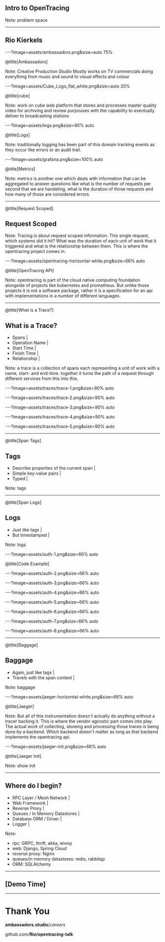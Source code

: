 ## Intro to OpenTracing

Note:
problem space

---

## Rio Kierkels

---?image=assets/ambassadors.png&size=auto 75%

@title[Ambassadors]

Note:
Creative Production Studio
Mostly works on TV commercials doing everything from music and sound to visual effects and colour

---?image=assets/Cube_Logo_flat_white.png&size=auto 20%

@title[cube]

Note:
work on cube
web platform that stores and processes master quality video for archiving and review purpouses
with the capability to eventually deliver to broadcasting stations

---?image=assets/logs.png&size=90% auto

@title[Logs]

Note:
traditionally logging has been part of this domain tracking events as they occur like errors or an audit trail.

---?image=assets/grafana.png&size=100% auto

@title[Metrics]

Note:
metrics is another one which deals with information that can be aggregated to answer questions like
what is the number of requests per second that we are handeling, what is the duration of those requests
and how many of those are considered errors.

---

@title[Request Scoped]

## Request Scoped

Note:
Tracing is about request scoped information. This single request, which systems did it hit? What was the duration of each unit of work that it triggered and what is the relationship between them. This is where the opentracing project comes in.

---?image=assets/opentracing-horizontal-white.png&size=66% auto

@title[OpenTracing API]

Note:
opentracing is part of the cloud native computing foundation alongside of projects like kubernetes and prometheus. 
But unlike those projects it is not a software package, rather it is a specification for an api with implementations in a number of different languages.

---

@title[What is a Trace?]

## What is a Trace?

- Spans          |
- Operation Name |
- Start Time     |
- Finish Time    |
- Relationship   |

Note:
a trace is a collection of spans each representing a unit of work with a name, start- and end-time.
together it turns the path of a request through different services from this into this.

---?image=assets/traces/trace-1.png&size=90% auto

---?image=assets/traces/trace-2.png&size=90% auto

---?image=assets/traces/trace-3.png&size=90% auto

---?image=assets/traces/trace-4.png&size=90% auto

---?image=assets/traces/trace-5.png&size=90% auto

---

@title[Span Tags]

## Tags

- Describe properties of the current span |
- Simple key-value pairs                  |
- Typed                                   |


Note:
tags

---

@title[Span Logs]

## Logs

- Just like tags  |
- But timestamped |

Note:
logs

---?image=assets/auth-1.png&size=66% auto

@title[Code Example]

---?image=assets/auth-2.png&size=66% auto

---?image=assets/auth-3.png&size=66% auto

---?image=assets/auth-4.png&size=66% auto

---?image=assets/auth-5.png&size=66% auto

---?image=assets/auth-6.png&size=66% auto

---?image=assets/auth-7.png&size=66% auto

---?image=assets/auth-8.png&size=66% auto

---

@title[Baggage]

## Baggage

- Again, just like tags         |
- Travels with the span context |

Note:
baggage

---?image=assets/jaeger-horizontal-white.png&size=66% auto

@title[Jaeger]

Note:
But all of this instrumentation doesn't actually do anything without a tracer backing it. This is where the vendor agnostic part comes into play.
The actual work of collecting, storeing and processing those traces is being done by a backend. Which backend doesn't matter as long as that backend implements the opentracing api.

---?image=assets/jaeger-init.png&size=66% auto

@title[Jaeger Init]

Note:
show init

---

## Where do I begin?

- RPC Layer / Mesh Network      |
- Web Framework                 |
- Reverse Proxy                 |
- Queues / In Memory Datastores |
- Database ORM / Driver         |
- Logger                        |

Note:
- rpc: GRPC, thrift, akka, envoy
- web: Django, Spring Cloud
- reverse proxy: Nginx
- queues/in memory datastores: redis, rabbitqp
- ORM: SQLAlchemy

---

## [Demo Time]

---

# Thank You

**ambassadors.studio**/*careers*

github.com/**Rio/opentracing-talk**
